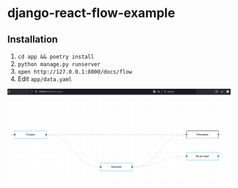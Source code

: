 # django-react-flow-example


## Installation


1. `cd app && poetry install`
2. `python manage.py runserver`
3. `open http://127.0.0.1:8000/docs/flow`
4. Edit `app/data.yaml`

![img](./img/screen.png)
